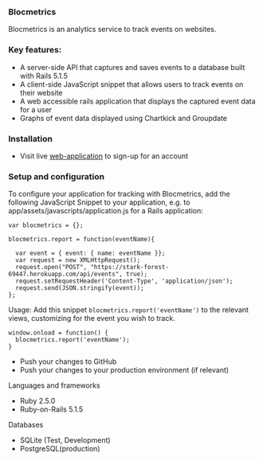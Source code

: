 ### Blocmetrics

Blocmetrics is an analytics service to track events on websites.

### Key features:
- A server-side API that captures and saves events to a database built with Rails 5.1.5
- A client-side JavaScript snippet that allows users to track events on their website
- A web accessible rails application that displays the captured event data for a user
- Graphs of event data displayed using Chartkick and Groupdate

### Installation
- Visit live [web-application](https://stark-forest-69447.herokuapp.com/api/events) to sign-up for an account

### Setup and configuration
To configure your application for tracking with Blocmetrics, add the following JavaScript Snippet to
your application, e.g. to app/assets/javascripts/application.js for a Rails application:

```
var blocmetrics = {};

blocmetrics.report = function(eventName){

  var event = { event: { name: eventName }};
  var request = new XMLHttpRequest();
  request.open("POST", "https://stark-forest-69447.herokuapp.com/api/events", true);
  request.setRequestHeader('Content-Type', 'application/json');
  request.send(JSON.stringify(event));
};
```

Usage:
Add this snippet ```blocmetrics.report('eventName')``` to the relevant views, customizing for the event you wish to track.

```
window.onload = function() {
  blocmetrics.report('eventName');
}
```

- Push your changes to GitHub
- Push your changes to your production environment (if relevant)

Languages and frameworks
- Ruby 2.5.0
- Ruby-on-Rails 5.1.5

Databases
- SQLite (Test, Development)
- PostgreSQL(production)
